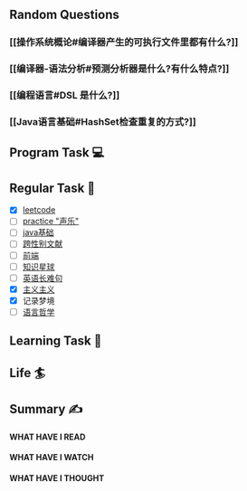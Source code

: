 ## Random Questions
### [[操作系统概论#编译器产生的可执行文件里都有什么?]]

### [[编译器-语法分析#预测分析器是什么?有什么特点?]]

### [[编程语言#DSL 是什么?]]

### [[Java语言基础#HashSet检查重复的方式?]]



## Program Task  💻

## Regular Task  🤡
- [x] [leetcode](https://leetcode.cn/study-plan/algorithms/?progress=tyz0ksg)
- [ ] [practice "声乐"](https://docs.google.com/spreadsheets/d/1F0zsAOoyfBXu63_U2zy0et0Ku1OxZ0DCDKUsEI5Ebjs/edit#gid=1676784532)
- [ ] [java基础](https://javaguide.cn/java/basis/java-basic-questions-01.html#%E5%9F%BA%E7%A1%80%E6%A6%82%E5%BF%B5)
- [ ] [跨性别文献](https://transreads.org/tag/article/)
- [ ] [前端](https://web.qianguyihao.com)
- [ ] [知识星球](http://svip.iocoder.cn/index/index.html)
- [ ] [英语长难句](https://www.bilibili.com/video/BV1mC4y1p7Fh?p=154)
- [x] [主义主义](https://space.bilibili.com/23191782/channel/seriesdetail?sid=1424248)
- [x] 记录梦境
- [ ] [语言哲学](https://www.bilibili.com/video/BV1hL4y1b73o)

## Learning Task 🎯

## Life 🏄

## Summary ✍
####  WHAT HAVE I READ

#### WHAT HAVE I WATCH

#### WHAT HAVE I THOUGHT
